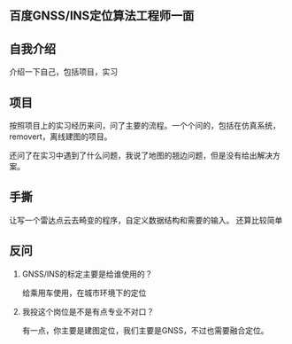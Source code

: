 ## 百度GNSS/INS定位算法工程师一面

## 自我介绍
介绍一下自己，包括项目，实习

## 项目
按照项目上的实习经历来问，问了主要的流程。一个个问的，包括在仿真系统，removert，离线建图的项目。

还问了在实习中遇到了什么问题，我说了地图的翘边问题，但是没有给出解决方案。

## 手撕
让写一个雷达点云去畸变的程序，自定义数据结构和需要的输入。
还算比较简单

## 反问
1. GNSS/INS的标定主要是给谁使用的？
    
    给乘用车使用，在城市环境下的定位
2. 我投这个岗位是不是有点专业不对口？

    有一点，你主要是建图定位，我们主要是GNSS，不过也需要融合定位。

